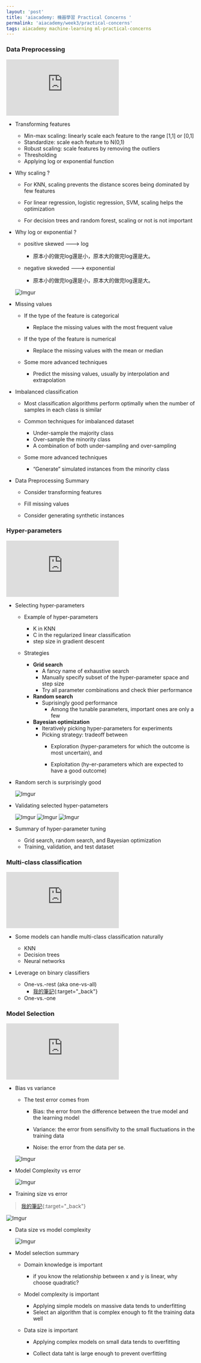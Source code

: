 ```yaml
---
layout: 'post'
title: 'aiacademy: 機器學習 Practical Concerns '
permalink: 'aiacademy/week3/practical-concerns'
tags: aiacademy machine-learning ml-practical-concerns
---
```


### Data Preprocessing

<iframe src="https://www.youtube.com/embed/DucQmHOwMxg" frameborder="0" allow="accelerometer; autoplay; encrypted-media; gyroscope; picture-in-picture" allowfullscreen></iframe>


- Transforming features

    - Min-max scaling: linearly scale each feature to the range [1,1] or [0,1]
    - Standardize: scale each feature to N(0,1)
    - Robust scaling: scale features by removing the outliers
    - Thresholding
    - Applying log or exponential function


- Why scaling ?

  - For KNN, scaling prevents the distance scores being dominated by few features 
 
  - For linear regression, logistic regression, SVM, scaling helps the optimization
 
  - For decision trees and random forest, scaling or not is not important


- Why log or exponential ?

   - positive skewed ---> log
      - 原本小的做完log還是小，原本大的做完log還是大。

   - negative skweded ---> exponential 
      - 原本小的做完log還是小，原本大的做完log還是大。

   ![Imgur](https://i.imgur.com/tYyOjGU.gif)


- Missing values

   - If the type of the feature is categorical
      - Replace the missing values with the most frequent value
   
   - If the type of the feature is numerical
   
      - Replace the missing values with the mean or median 
      
   - Some more advanced techniques
   
      - Predict the missing values, usually by interpolation and extrapolation 

- Imbalanced classification

   - Most classification algorithms perform optimally when the number of samples in each class is similar 
  
   - Common techniques for imbalanced dataset
      - Under-sample the majority class 
      - Over-sample the minority class
      - A combination of both under-sampling and over-sampling
     
  - Some more advanced techniques
     - “Generate” simulated instances from the minority class


- Data Preprocessing Summary

   - Consider transforming features

   - Fill missing values 

   - Consider generating synthetic instances



### Hyper-parameters


<iframe src="https://www.youtube.com/embed/Q-XXrbFSPts" frameborder="0" allow="accelerometer; autoplay; encrypted-media; gyroscope; picture-in-picture" allowfullscreen></iframe>


- Selecting hyper-parameters

   - Example of hyper-parameters

      - K in KNN
      - C in the regularized linear classification
      - step size in gradient descent


  - Strategies

     - __Grid search__
        - A fancy name of exhaustive search
        - Manually specify subset of the hyper-parameter space and step size
        - Try all parameter combinations and check thier performance
     - __Random search__
        - Suprisingly good performance
           - Among the tunable parameters, important ones are only a few
     - __Bayesian optimization__
        - Iteratively picking hyper-parameters for experiments
        - Picking strategy: tradeoff between
           - Exploration (hyper-parameters for which the outcome is most uncertain), and 

           - Exploitation (hy-er-parameters which are expected to have a good outcome)




- Random serch is surprisingly good 

    ![Imgur](https://i.imgur.com/L6dWEkf.gif)



- Validating selected hyper-patameters

   ![Imgur](https://i.imgur.com/c9HOK2v.gif)
   ![Imgur](https://i.imgur.com/NKMIU8p.gif)
   ![Imgur](https://i.imgur.com/PuavFNl.gif)

- Summary of hyper-parameter tuning

   - Grid search, random search, and Bayesian optimization
   - Training, validation, and test dataset


### Multi-class classification

<iframe src="https://www.youtube.com/embed/cEY-98hYz0s" frameborder="0" allow="accelerometer; autoplay; encrypted-media; gyroscope; picture-in-picture" allowfullscreen></iframe>

- Some models can handle multi-class classification naturally

   - KNN
   - Decision trees
   - Neural networks

- Leverage on binary classifiers

   - One-vs.-rest (aka one-vs-all)
      - [我的筆記](https://yuting3656.github.io/yutingblog/ml-coursera/week4/neural-networks-applications){:target="_back"}
   - One-vs.-one


### Model Selection

<iframe src="https://www.youtube.com/embed/5EPAzA4mD3k" frameborder="0" allow="accelerometer; autoplay; encrypted-media; gyroscope; picture-in-picture" allowfullscreen></iframe>


- Bias vs variance 

   - The test error comes from 
      - Bias: the error from the difference between the true model and the learning model 

      - Variance: the error from sensifivity to the small fluctuations in the training data 

      - Noise: the error from the data per se.


   ![Imgur](https://i.imgur.com/OjdIW4q.gif)


- Model Complexity vs error

   ![Imgur](https://i.imgur.com/8AA8Xtr.gif)


- Training size vs error 

> [我的筆記](https://yuting3656.github.io/yutingblog/ml-coursera/week6/evaluating-a-learning-algrithm2){:target="_back"}

![Imgur](https://i.imgur.com/D2WJMD8.gif)


- Data size vs model complexity

   ![Imgur](https://i.imgur.com/cgb2Gmv.gif)


- Model selection summary

   - Domain knowledge is important
      - if you know the relationship between x and y is linear, why choose quadratic?

   - Model complexity is important

      - Applying simple models on massive data tends to underfitting 
      - Select an algorithm that is complex enough to fit the training data well


   - Data size is important 

      - Applying complex models on small data tends  to overfitting 

      - Collect data taht is large enough to prevent overfitting 